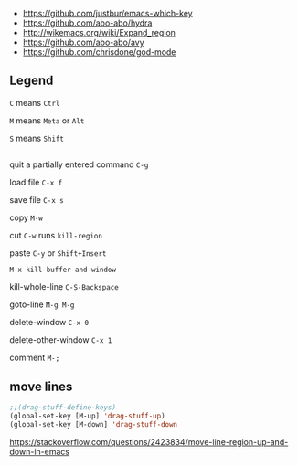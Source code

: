 - https://github.com/justbur/emacs-which-key
- https://github.com/abo-abo/hydra
- http://wikemacs.org/wiki/Expand_region
- https://github.com/abo-abo/avy
- https://github.com/chrisdone/god-mode

## Legend

`C` means `Ctrl`

`M` means `Meta` or `Alt`

`S` means `Shift`

##

quit a partially entered command `C-g`

load file `C-x f`

save file `C-x s`

copy `M-w`

cut `C-w` runs `kill-region`

paste `C-y` or `Shift+Insert`

`M-x kill-buffer-and-window`

kill-whole-line `C-S-Backspace`

goto-line `M-g M-g`

delete-window `C-x 0`

delete-other-window `C-x 1`

comment `M-;`

## move lines

```lisp
;;(drag-stuff-define-keys)
(global-set-key [M-up] 'drag-stuff-up)
(global-set-key [M-down] 'drag-stuff-down
```

https://stackoverflow.com/questions/2423834/move-line-region-up-and-down-in-emacs